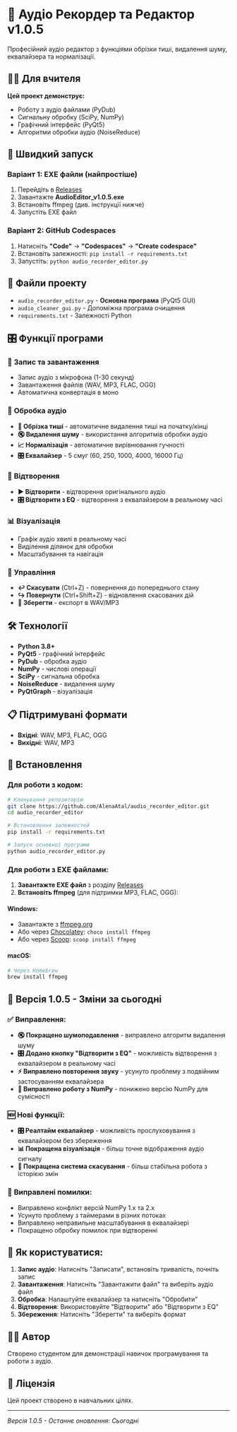 # 🎵 Аудіо Рекордер та Редактор v1.0.5

Професійний аудіо редактор з функціями обрізки тиші, видалення шуму, еквалайзера та нормалізації.

## 👨‍🎓 Для вчителя

**Цей проект демонструє:**
- Роботу з аудіо файлами (PyDub)
- Сигнальну обробку (SciPy, NumPy)
- Графічний інтерфейс (PyQt5)
- Алгоритми обробки аудіо (NoiseReduce)

## 🚀 Швидкий запуск

### Варіант 1: EXE файли (найпростіше)
1. Перейдіть в [Releases](https://github.com/AlenaAtal/audio_recorder_editor/releases)
2. Завантажте **AudioEditor_v1.0.5.exe**
3. Встановіть ffmpeg (див. інструкції нижче)
4. Запустіть EXE файл

### Варіант 2: GitHub Codespaces
1. Натисніть **"Code"** → **"Codespaces"** → **"Create codespace"**
2. Встановіть залежності: `pip install -r requirements.txt`
3. Запустіть: `python audio_recorder_editor.py`

## 📁 Файли проекту

- `audio_recorder_editor.py` - **Основна програма** (PyQt5 GUI)
- `audio_cleaner_gui.py` - Допоміжна програма очищення
- `requirements.txt` - Залежності Python

## 🎛️ Функції програми

### 🎤 **Запис та завантаження**
- Запис аудіо з мікрофона (1-30 секунд)
- Завантаження файлів (WAV, MP3, FLAC, OGG)
- Автоматична конвертація в моно

### 🔧 **Обробка аудіо**
- **🧹 Обрізка тиші** - автоматичне видалення тиші на початку/кінці
- **🔇 Видалення шуму** - використання алгоритмів обробки аудіо
- **📈 Нормалізація** - автоматичне вирівнювання гучності
- **🎛️ Еквалайзер** - 5 смуг (60, 250, 1000, 4000, 16000 Гц)

### 🎵 **Відтворення**
- **▶️ Відтворити** - відтворення оригінального аудіо
- **🎛️ Відтворити з EQ** - відтворення з еквалайзером в реальному часі

### 📊 **Візуалізація**
- Графік аудіо хвилі в реальному часі
- Виділення ділянок для обробки
- Масштабування та навігація

### 🔄 **Управління**
- **↩️ Скасувати** (Ctrl+Z) - повернення до попереднього стану
- **↪️ Повернути** (Ctrl+Shift+Z) - відновлення скасованих дій
- **💾 Зберегти** - експорт в WAV/MP3

## 🛠️ Технології

- **Python 3.8+**
- **PyQt5** - графічний інтерфейс
- **PyDub** - обробка аудіо
- **NumPy** - числові операції
- **SciPy** - сигнальна обробка
- **NoiseReduce** - видалення шуму
- **PyQtGraph** - візуалізація

## 📋 Підтримувані формати

- **Вхідні**: WAV, MP3, FLAC, OGG
- **Вихідні**: WAV, MP3

## 🔧 Встановлення

### **Для роботи з кодом:**
```bash
# Клонування репозиторію
git clone https://github.com/AlenaAtal/audio_recorder_editor.git
cd audio_recorder_editor

# Встановлення залежностей
pip install -r requirements.txt

# Запуск основної програми
python audio_recorder_editor.py
```

### **Для роботи з EXE файлами:**
1. **Завантажте EXE файл** з розділу [Releases](https://github.com/AlenaAtal/audio_recorder_editor/releases)
2. **Встановіть ffmpeg** (для підтримки MP3, FLAC, OGG):

#### **Windows:**
- Завантажте з [ffmpeg.org](https://ffmpeg.org/download.html)
- Або через [Chocolatey](https://chocolatey.org/): `choco install ffmpeg`
- Або через [Scoop](https://scoop.sh/): `scoop install ffmpeg`

#### **macOS:**
```bash
# Через Homebrew
brew install ffmpeg
```

## 📝 Версія 1.0.5 - Зміни за сьогодні

### ✅ **Виправлення:**
- **🔇 Покращено шумоподавлення** - виправлено алгоритм видалення шуму
- **🎛️ Додано кнопку "Відтворити з EQ"** - можливість відтворення з еквалайзером в реальному часі
- **⚡ Виправлено повторення звуку** - усунуто проблему з подвійним застосуванням еквалайзера
- **🔧 Виправлено роботу з NumPy** - понижено версію NumPy для сумісності

### 🆕 **Нові функції:**
- **🎛️ Реалтайм еквалайзер** - можливість прослуховування з еквалайзером без збереження
- **📊 Покращена візуалізація** - більш точне відображення аудіо сигналу
- **🔄 Покращена система скасування** - більш стабільна робота з історією змін

### 🐛 **Виправлені помилки:**
- Виправлено конфлікт версій NumPy 1.x та 2.x
- Усунуто проблему з таймерами в різних потоках
- Виправлено неправильне масштабування в еквалайзері
- Покращено обробку помилок при відтворенні

## 🎯 **Як користуватися:**

1. **Запис аудіо**: Натисніть "Записати", встановіть тривалість, почніть запис
2. **Завантаження**: Натисніть "Завантажити файл" та виберіть аудіо файл
3. **Обробка**: Налаштуйте еквалайзер та натисніть "Обробити"
4. **Відтворення**: Використовуйте "Відтворити" або "Відтворити з EQ"
5. **Збереження**: Натисніть "Зберегти" та виберіть формат


## 👨‍💻 **Автор**
Створено студентом для демонстрації навичок програмування та роботи з аудіо.

## 📄 **Ліцензія**
Цей проект створено в навчальних цілях.

---
*Версія 1.0.5 - Останнє оновлення: Сьогодні*